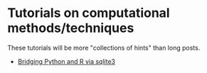 # Tutorials on computational methods/techniques

These tutorials will be more "collections of hints" than long posts.

* [Bridging Python and R via sqlite3](sqlite.rst)

